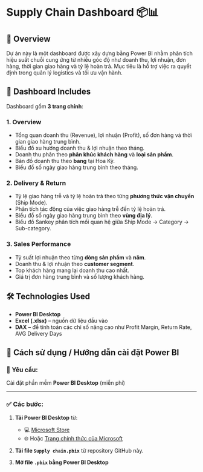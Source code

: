 # Supply Chain Dashboard 📦📊

## 📌 Overview
Dự án này là một dashboard được xây dựng bằng Power BI nhằm phân tích hiệu suất chuỗi cung ứng từ nhiều góc độ như doanh thu, lợi nhuận, đơn hàng, thời gian giao hàng và tỷ lệ hoàn trả. Mục tiêu là hỗ trợ việc ra quyết định trong quản lý logistics và tối ưu vận hành.

## 🧩 Dashboard Includes
Dashboard gồm **3 trang chính**:

### 1. **Overview**
- Tổng quan doanh thu (Revenue), lợi nhuận (Profit), số đơn hàng và thời gian giao hàng trung bình.
- Biểu đồ xu hướng doanh thu & lợi nhuận theo tháng.
- Doanh thu phân theo **phân khúc khách hàng** và **loại sản phẩm**.
- Bản đồ doanh thu theo **bang** tại Hoa Kỳ.
- Biểu đồ số ngày giao hàng trung bình theo tháng.

### 2. **Delivery & Return**
- Tỷ lệ giao hàng trễ và tỷ lệ hoàn trả theo từng **phương thức vận chuyển** (Ship Mode).
- Phân tích tác động của việc giao hàng trễ đến tỷ lệ hoàn trả.
- Biểu đồ số ngày giao hàng trung bình theo **vùng địa lý**.
- Biểu đồ Sankey phân tích mối quan hệ giữa Ship Mode → Category → Sub-category.

### 3. **Sales Performance**
- Tỷ suất lợi nhuận theo từng **dòng sản phẩm** và **năm**.
- Doanh thu & lợi nhuận theo **customer segment**.
- Top khách hàng mang lại doanh thu cao nhất.
- Giá trị đơn hàng trung bình và số lượng khách hàng.

## 🛠️ Technologies Used
- **Power BI Desktop**
- **Excel (.xlsx)** – nguồn dữ liệu đầu vào
- **DAX** – để tính toán các chỉ số nâng cao như Profit Margin, Return Rate, AVG Delivery Days
## 🧪 Cách sử dụng / Hướng dẫn cài đặt Power BI

### 🔧 Yêu cầu:  
Cài đặt phần mềm **Power BI Desktop** (miễn phí)

---

### ✅ Các bước:

1. **Tải Power BI Desktop** từ:
   - 💻 [Microsoft Store](https://apps.microsoft.com/store/detail/power-bi-desktop/9NTXR16HNW1T)
   - 🌐 Hoặc [Trang chính thức của Microsoft](https://powerbi.microsoft.com/desktop)

2. **Tải file `Supply chain.pbix`** từ repository GitHub này.

3. **Mở file `.pbix` bằng Power BI Desktop**
